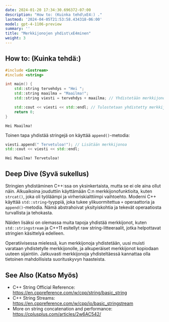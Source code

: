 ```yaml
---
date: 2024-01-20 17:34:30.696372-07:00
description: "How to: (Kuinka tehd\xE4:) ."
lastmod: '2024-04-05T21:53:58.434318-06:00'
model: gpt-4-1106-preview
summary: ''
title: "Merkkijonojen yhdist\xE4minen"
weight: 3
---
```


## How to: (Kuinka tehdä:)
```cpp
#include <iostream>
#include <string>

int main() {
    std::string tervehdys = "Hei ";
    std::string maailma = "Maailma!";
    std::string viesti = tervehdys + maailma; // Yhdistetään merkkijonot

    std::cout << viesti << std::endl; // Tulostetaan yhdistetty merkkijono
    return 0;
}
```
```
Hei Maailma!
```
Toinen tapa yhdistää stringejä on käyttää `append()`-metodia:
```cpp
viesti.append(" Tervetuloa!"); // Lisätään merkkijonoa
std::cout << viesti << std::endl;
```
```
Hei Maailma! Tervetuloa!
```

## Deep Dive (Syvä sukellus)
Stringien yhdistäminen C++:ssa on yksinkertaista, mutta se ei ole aina ollut näin. Alkuaikoina jouduttiin käyttämään C:n merkkijonofunktioita, kuten `strcat()`, joka oli työläämpi ja virheriskialttiimpi vaihtoehto. Moderni C++ käyttää `std::string`-tyyppiä, joka tukee ylikuormitettua `+` operaattoria ja `append()`-metodia. Nämä abstrahoivat yksityiskohtia ja tekevät operaatiosta turvallista ja tehokasta.

Näiden lisäksi on olemassa muita tapoja yhdistää merkkijonot, kuten `std::stringstream` ja C++11 esitellyt raw string-litteeraalit, jotka helpottavat stringien käsittelyä edelleen.

Operatiivisessa mielessä, kun merkkijonoja yhdistetään, uusi muisti varataan yhdistetylle merkkijonolle, ja alkuperäiset merkkijonot kopiodaan uuteen sijaintiin. Jatkuvasti merkkijonoja yhdisteltäessä kannattaa olla tietoinen mahdollisista suorituskyvyn haasteista.

## See Also (Katso Myös)
- C++ String Official Reference: https://en.cppreference.com/w/cpp/string/basic_string
- C++ String Streams: https://en.cppreference.com/w/cpp/io/basic_stringstream
- More on string concatenation and performance: https://cplusplus.com/articles/2w6AC542/
